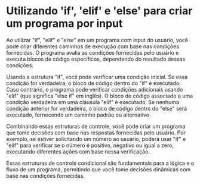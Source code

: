# Utilizando 'if', 'elif' e 'else' para criar um programa por input

Ao utilizar "if", "elif" e "else" em um programa com input do usuário, você pode criar diferentes caminhos de execução com base nas condições fornecidas. O programa avalia as condições fornecidas pelo usuário e executa blocos de código específicos, dependendo do resultado dessas condições.

Usando a estrutura "if", você pode verificar uma condição inicial. Se essa condição for verdadeira, o bloco de código dentro do "if" é executado. Caso contrário, o programa pode verificar condições adicionais usando "elif" (que significa "else if" em inglês). O bloco de código associado a uma condição verdadeira em uma cláusula "elif" é executado. Se nenhuma condição anterior for verdadeira, o bloco de código dentro do "else" será executado, fornecendo um caminho padrão ou alternativo.

Combinando essas estruturas de controle, você pode criar um programa que tome decisões com base nas respostas fornecidas pelo usuário. Por exemplo, se estiver solicitando um número ao usuário, poderá usar "if" e "elif" para verificar se o número é positivo, negativo ou igual a zero, executando diferentes ações com base nessa verificação.

Essas estruturas de controle condicional são fundamentais para a lógica e o fluxo de um programa, permitindo que você tome decisões dinâmicas com base nas condições fornecidas.

